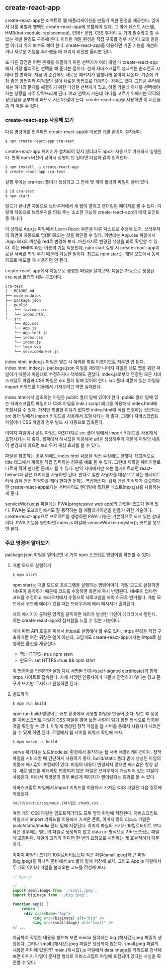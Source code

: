## create-react-app

create-react-app은 리액트로 웹 애플리케이션을 만들기 위한 환경을 제공한다. 
앞에서 다룬 바벨과 웹팩도 create-react-app에 포함되어 있다. 그 밖에 테스트 시스템, HMR(hot-module-replacement), ES6+ 문법, CSS 후처리 등 거의 필수라고 할 수 있는 개발 환경도 구축해 준다. 이러한 개발 환경을 직접 구축할 경우 시간이 오래 걸릴 뿐 아니라 유지 보수도 해야 한다. create-react-app를 이용하면 기존 기능을 개선하거나 새로운 기능을 추가했을 때 패키지 버전만 올리면 된다. 

또 다른 장점은 어떤 문제를 해결하기 위한 선택지가 여러 개일 때 create-react-app에서 가장 합리적인 선택을 해 준다는 점이다. 현재 자바스크립트 생태계는 춘추전국 시대라 할 만하다. 지금 이 순간에도 새로운 패키지가 엄청나게 쏟아져 나온다. 기존에 가장 좋은 방법이라 여겨졌던 것이 새로운 방법으로 대체되는 경우도 있다. 그만큼 우리에게는 하나의 문제를 해결하기 위한 다양한 선택지가 있고, 이들 가운데 하나를 선택해야 하는 상황을 자주 맞딱뜨리게 된다. 여러 선택지 가운데 하나를 고르기 위해서는 각각의 장단점을 공부해야 하므로 시간이 많이 든다. create-react-app을 사용하면 이 시간을 좀 더 아낄 수 있다. 

### create-react-app 사용해 보기

다음 명령어를 입력하면 create-react-app을 이용한 개발 환경이 설치된다. 

```bash
$ npx create-react-app cra-test
```

create-react-app 패키지가 설치되어 있지 않더라도 npx가 자동으로 가져와서 실행한다. 만약 npm 버전이 낮아서 실행이 안 된다면 다음과 같이 입력한다. 

```bash
$ npm install -g create-react-app
$ create-react-app cra-test
```

실행 후에는 cra-test 폴더가 생성되고 그 안에 몇 개의 폴더와 파일이 들어 있다. 

```bash
$ cd cra-test
$ npm start
```

빌드가 끝나면 자동으로 브라우저에서 새 탭이 열리고 렌더링된 페이지를 볼 수 있다. 이렇게 자동으로 브라우저를 띄워 주는 소소한 기능이 create-react-app의 매력 포인트 중 하나다. 

이 상태로 App.js 파일에서 Learn React 부분을 다른 텍스트로 수정해 보자. 브라우저의 화면이 자동으로 업데이트되는 것을 확인할 수 있다. 이번에는 App.css 파일에서 .App-link의 색상을 red로 변경해 보자. 마찬가지로 변경된 색상을 바로 확인할 수 있다. 이는 HMR이라는 이름의 기능 덕분인데, npm start 실행 시 create-react-app이 로컬 서버를 띄워 주기 때문에 가능한 일이다. 참고로 npm start는 개발 모드에서 동작하므로 배포할 때 사용하면 안 된다. 

create-react-app에서 자동으로 생성한 파일을 살펴보자. 다음은 자동으로 생성된 cra-test 폴더의 내부 구조이다. 

```bash
cra-test
├── README.md
├── node_modules
├── package.json
├── public
│   └── favicon.ico
│   └── index.html
└── src
    └── App.css
    └── App.js
    └── App.test.js
    └── index.css
    └── index.js
    └── logo.svg
    └── serviceWorker.js
```

index.html, index.js 파일은 빌드 시 예약된 파일 이름이므로 지우면 안 된다. index.html, index.js, package.json 파일을 제외한 나머지 파일은 데모 앱을 위한 파일이기 때문에 마음대로 수정하거나 삭제해도 괜찮다. index.js로부터 연결된 모든 자바스크립트 파일과 CSS 파일은 src 폴더 밑에 있어야 한다. src 폴더 바깥에 있는 파일을 import 키워드를 이용해서 가져오려고 하면 실패한다. 

index.html에서 참조하는 파일은 public 폴더 밑에 있어야 한다. public 폴더 밑에 있는 자바스크립트 파일이나 CSS 파일을 link나 script 태그를 이용해서 index.html에 포함시킬 수 있다. 하지만 특별한 이유가 없다면 index.html에 직접 연결하는 것보다는 src 폴더 밑에서 import 키워드를 사용해서 포함시키는 게 좋다. 그래야 자바스크립트 파일이나 CSS 파일의 경우 빌드 시 자동으로 압축된다. 

이미지 파일이나 폰트 파일도 마찬가지로 src 폴더 밑에서 import 키워드를 사용해서 포함시키는 게 좋다. 웹팩에서 해시값을 이용해서 url을 생성해주기 때문에 파일의 내용이 변경되지 않으면 브라우저 캐싱 효과를 볼 수 있다. 

파일을 참조하는 경우 외에도 index.html 내용을 직접 수정해도 괜찮다. 대표적으로 title 태그에서 제목을 직접 입력하는 경우를 예로 들 수 있다. 그런데 제목을 페이지별로 다르게 줘야 한다면 문제가 될 수 있다. 만약 사내에서만 쓰는 웹사이트라면 react-helmet과 같은 패키지를 사용하면 된다. 반대로 일반 사용자를 대상으로 하는 웹사이트라서 검색 엔진 최적화를 해야 한다면 문제는 복잡해진다. 검색 엔진 최적화가 중요하다면 create-react-app보다는 서버사이드 렌더링에 특화된 넥스트(next.js)를 사용하는 게 좋다. 

serviceWorker.js 파일에는 PWA(progressive web app)와 관련된 코드가 들어 있다. PWA는 오프라인에서도 잘 동작하는 웹 애플리케이션을 만들기 위한 기술이다. create-react-app으로 프로젝트를 생성하면 PWA 기능은 기본적으로 꺼져 있는 상태이다. PWA 기능을 원한다면 index.js 파일에 serviceWorker.register(); 코드를 넣으면 된다. 

### 주요 명령어 알아보기

package.json 파일을 열어보면 네 가지 npm 스크립트 명령어를 확인할 수 있다. 

1. 개발 모드로 실행하기

   ```bash
   $ npm start
   ```

   npm start는 개발 모드로 프로그램을 실행하는 명령어이다. 개발 모드로 실행하면 HMR이 동작하기 때문에 코드를 수정하면 화면에 즉시 반영된다. HMR이 없다면 코드를 수정하고 브라우저에서 수동으로 새로고침을 해야 하므로 번거롭다. 개발 모드에서 코드에 에러가 있을 때는 브라우저에 에러 메시지가 출력된다. 

   에러 메시지가 출력된 영역을 클릭하면 에러가 발생한 파일이 에디터에서 열린다. 이는 create-react-app의 섬세함을 느낄 수 있는 기능이다. 

   때에 따라 API 호출을 위해서 https로 실행해야 할 수도 있다. https 환경을 직접 구축하기란 여간 귀찮은 일이 아닌데, 고맙게도 create-react-app에서는 https로 실행하는 옵션을 제공한다. 

   + 맥: HTTPS=true npm start
   + 윈도우: set HTTPS=true && npm start

   이 명령어를 입력하면 실행 자체 서명된 인증서(self-signed certificate)와 함께 https 사이트로 접속한다. 자체 서명된 인증서이기 때문에 안전하지 않다는 경고 문구가 뜨지만 무시하고 진행하면 된다. 

2. 빌드하기

   ```bash
   $ npm run build
   ```

   npm run build 명령어는 배포 환경에서 사용할 파일을 만들어 준다. 빌드 후 생성된 자바스크립트 파일과 CSS 파일을 열어 보면 사람이 읽기 힘든 형식으로 압축된 것을 확인할 수 있다. 이렇게 생성된 정적 파일을 웹 서버를 통해서 사용자가 내려받을 수 있게 하면 된다. 로컬에서 웹 서버를 띄워서 확인해 보자. 

   ```bash
   $ npm serve -s build
   ```

   serve 패키지는 노드(node.js) 환경에서 동작하는 웹 서버 애플리케이션이다. 정적 파일을 서비스할 때 간단하게 사용하기 좋다. build/static 폴더 밑에 생성된 파일의 이름에 해시값이 포함되어 있다. 파일의 내용이 변경되지 않으면 해시값은 항상 같다. 새로 빌드를 하더라도 변경되지 않은 파일은 브라우저에 캐싱되어 있는 파일이 사용된다. 따라서 재방문의 경우 빠르게 페이지가 렌더링되는 효과를 볼 수 있다. 

   자바스크립트 파일에서 import 키워드를 이용해서 가져온 CSS 파일은 다음 경로에 저장된다. 

   ```bash
   build/static/css/main.{해시값}.chunk.css
   ```

   여러 개의 CSS 파일을 임포트하더라도 모두 앞의 파일에 저장된다. 자바스크립트 파일에서 import 키워드를 이용해서 가져온 폰트, 이미지 등의 리소스 파일은 build/static/media 폴더 밑에 저장된다. 이미지 파일의 크기가 10킬로바이트 보다 작은 경우에는 별도의 파일로 생성되지 않고 data url 형식으로 자바스크립트 파일에 포함된다. 파일의 크기가 작다면 한 번의 요청으로 처리하는 게 효율적이기 때문이다. 

   이미지 파일의 크기가 10킬로바이트보다 작은 파일(small.jpeg)과 큰 파일(big.jpeg)을 하나씩 준비해서 src 폴더 밑에 저장해 보자. 그리고 App.js 파일에서 두 개의 이미지 파일을 불러오는 코드를 작성해 보자. 

   ```jsx
   // App.js
   
   // ...
   import smallImage from './small.jpeg';
   import bigImage from './big.jpeg';
   
   function App() {
       return (
       	<div className="App">
           	<img src={bigImage} alt="big" />
           	<img src={smallImage} alt="small" />
   // ...
   ```

   지금까지 작업한 내용을 빌드해 보면 media 폴더에는 big.{해시값}.jpeg 파일이 생성된다. 그러나 small.{해시값}.jpeg 파일은 생성되지 않는다. small.jpeg 파일의 내용은 어디에 있을까? main.{해시값}.js 파일에서 data:image를 키워드로 검색해 보면 이미지 파일이 문자열 형태로 자바스크립트 파일에 포함되어 있다는 사실을 확인할 수 있다. 

   